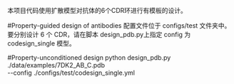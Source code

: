 本项目代码使用扩散模型对抗体的6个CDR环进行有模板的设计。

#Property-guided design of antibodies
 配置文件位于 configs/test 文件夹中。要分别设计 6 个 CDR，请在脚本 design_pdb.py上指定 config 为codesign_single 模型。

#Property-unconditioned design
  python design_pdb.py ./data/examples/7DK2_AB_C.pdb \
    --config ./configs/test/codesign_single.yml

